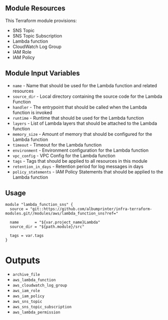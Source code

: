 ## Module Resources

This Terraform module provisions:

- SNS Topic
- SNS Topic Subscription
- Lambda function
- CloudWatch Log Group
- IAM Role
- IAM Policy

## Module Input Variables

- `name` - Name that should be used for the Lambda function and related resources
- `source_dir` - Local directory containing the source code for the Lambda Function
- `handler` - The entrypoint that should be called when the Lambda function is invoked
- `runtime` - Runtime that should be used for the Lambda function
- `layers` - List of Lambda layers that should be attached to the Lambda function
- `memory_size` - Amount of memory that should be configured for the Lambda function
- `timeout` - Timeout for the Lambda function
- `environment` - Environment configuration for the Lambda function
- `vpc_config` - VPC Config for the Lambda function
- `tags` - Tags that should be applied to all resources in this module
- `retention_in_days` - Retention period for log messages in days
- `policy_statements` - IAM Policy Statements that should be applied to the Lambda function

## Usage

```hcl
module "lambda_function_sns" {
  source = "git::https://github.com/albumprinter/infra-terraform-modules.git//modules/aws/lambda_function_sns?ref="

  name       = "${var.project_name}Lambda"
  source_dir = "${path.module}/src"

  tags = var.tags
}
```

# Outputs

- `archive_file`
- `aws_lambda_function`
- `aws_cloudwatch_log_group`
- `aws_iam_role`
- `aws_iam_policy`
- `aws_sns_topic`
- `aws_sns_topic_subscription`
- `aws_lambda_permission`
